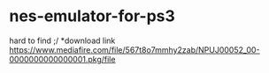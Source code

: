 # nes-emulator-for-ps3
hard to find ;/
*download link https://www.mediafire.com/file/567t8o7mmhy2zab/NPUJ00052_00-0000000000000001.pkg/file
